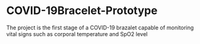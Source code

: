 # COVID-19Bracelet-Prototype
The project is the first stage of a COVID-19 brazalet capable of monitoring vital signs such as corporal temperature and SpO2 level
